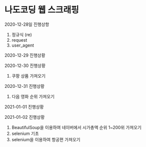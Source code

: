 # 나도코딩 웹 스크래핑

2020-12-28일 진행상항
1. 정규식 (re)
2. request
3. user_agent

2020-12-29 진행상황

2020-12-30 진행상황
1. 쿠팡 상품 가져오기

2020-12-31 진행상황
1. 다음 영화 순위 가져오기

2021-01-01 진행상황

2021-01-02 진행상황
1. BeautifulSoup을 이용하여 네이버에서 시가총액 순위 1~200위 가져오기
2. selenium 기초
3. selenium을 이용하여 항공편 가져오기
